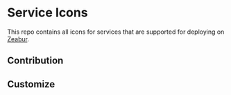 # Service Icons

This repo contains all icons for services that are supported for deploying on [Zeabur](https://zeabur.com).

## Contribution

## Customize